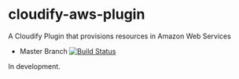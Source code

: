 cloudify-aws-plugin
===================

A Cloudify Plugin that provisions resources in Amazon Web Services

* Master Branch [![Build Status](https://travis-ci.org/cloudify-cosmo/cloudify-aws-plugin.svg?branch=CFY-1879)](https://travis-ci.org/cloudify-cosmo/cloudify-aws-plugin)

In development.


